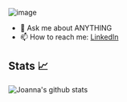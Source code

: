 ![image](banner.gif)

- 💬 Ask me about ANYTHING
- 📫 How to reach me: [LinkedIn](https://www.linkedin.com/in/joanna-pham/) 

## Stats :chart_with_upwards_trend:
![Joanna's github stats](https://github-readme-stats.vercel.app/api?username=joanna-pham&theme=tokyonight&show_icons=true)

<!--
**joanna-pham/joanna-pham** is a ✨ _special_ ✨ repository because its `README.md` (this file) appears on your GitHub profile.

Here are some ideas to get you started:

- 🔭 I’m currently working on ...
- 🌱 I’m currently learning ...
- 👯 I’m looking to collaborate on ...
- 🤔 I’m looking for help with ...

- 😄 Pronouns: ...
- ⚡ Fun fact: ...
-->
